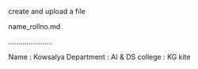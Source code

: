 
create and upload a file

name_rollno.md

......................

Name : Kowsalya
Department : AI & DS
college : KG kite
